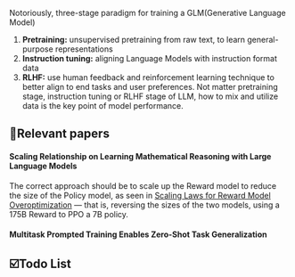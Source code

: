 Notoriously, three-stage paradigm for training a GLM(Generative Language Model)
1. **Pretraining:** unsupervised pretraining from raw text, to learn general-purpose representations
2. **Instruction tuning:** aligning Language Models with instruction format data
4. **RLHF:** use human feedback and reinforcement learning technique to better align to end tasks and user preferences.
Not matter pretraining stage, instruction tuning or RLHF stage of LLM, how to mix and utilize data is the key point of model performance. 



## 📃Relevant papers
#### Scaling Relationship on Learning Mathematical Reasoning with Large Language Models

 The correct approach should be to scale up the Reward model to reduce the size of the Policy model, as seen in [Scaling Laws for Reward Model Overoptimization](https://arxiv.org/abs/2210.10760) — that is, reversing the sizes of the two models, using a 175B Reward to PPO a 7B policy.

#### Multitask Prompted Training Enables Zero-Shot Task Generalization






## ☑️Todo List
